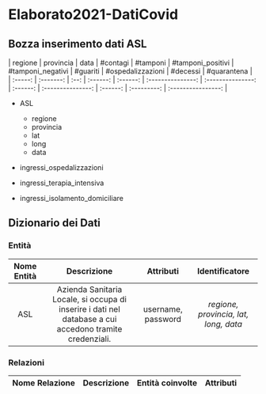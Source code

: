 # Elaborato2021-DatiCovid

## Bozza inserimento dati ASL

| regione | provincia | data | #contagi | #tamponi | #tamponi_positivi | #tamponi_negativi | #guariti | #ospedalizzazioni | #decessi | #quarantena |  
| :-----: | :-------: | :--: | :------: | :------: | :---------------: | :---------------: | :------: | :---------------: | :------: | :---------: | :----------------: |

* ASL
    * regione
    * provincia
    * lat
    * long
    * data

* ingressi_ospedalizzazioni
* ingressi_terapia_intensiva
* ingressi_isolamento_domiciliare



## Dizionario dei Dati

### Entità
| Nome Entità | Descrizione | Attributi | Identificatore |
| :---------: | :---------: | :-------: | :------------: |
| ASL | Azienda Sanitaria Locale, si occupa di inserire i dati nel database a cui accedono tramite credenziali. | username, password | *regione, provincia, lat, long, data* |


### Relazioni
| Nome Relazione | Descrizione | Entità coinvolte | Attributi |
| :------------: | :---------: | :--------------: | :-------: |
